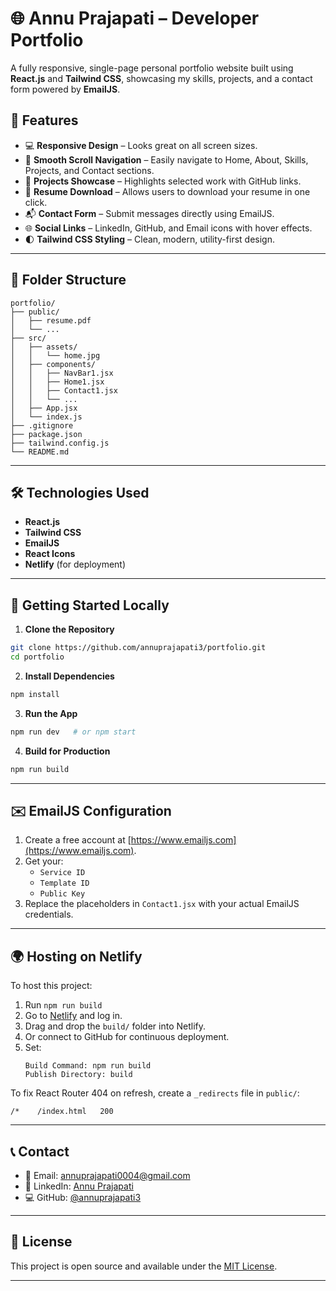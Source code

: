 # 🌐 Annu Prajapati – Developer Portfolio

A fully responsive, single-page personal portfolio website built using **React.js** and **Tailwind CSS**, showcasing my skills, projects, and a contact form powered by **EmailJS**.

## 🚀 Features

- 💻 **Responsive Design** – Looks great on all screen sizes.
- 🧭 **Smooth Scroll Navigation** – Easily navigate to Home, About, Skills, Projects, and Contact sections.
- 📂 **Projects Showcase** – Highlights selected work with GitHub links.
- 📄 **Resume Download** – Allows users to download your resume in one click.
- 📬 **Contact Form** – Submit messages directly using EmailJS.
- 🌐 **Social Links** – LinkedIn, GitHub, and Email icons with hover effects.
- 🌓 **Tailwind CSS Styling** – Clean, modern, utility-first design.

---

## 📁 Folder Structure

```
portfolio/
├── public/
│   ├── resume.pdf
│   └── ...
├── src/
│   ├── assets/
│   │   └── home.jpg
│   ├── components/
│   │   ├── NavBar1.jsx
│   │   ├── Home1.jsx
│   │   ├── Contact1.jsx
│   │   └── ...
│   ├── App.jsx
│   └── index.js
├── .gitignore
├── package.json
├── tailwind.config.js
└── README.md
```

---

## 🛠️ Technologies Used

- **React.js**
- **Tailwind CSS**
- **EmailJS**
- **React Icons**
- **Netlify** (for deployment)

---

## 🧪 Getting Started Locally

1. **Clone the Repository**

```bash
git clone https://github.com/annuprajapati3/portfolio.git
cd portfolio
```

2. **Install Dependencies**

```bash
npm install
```

3. **Run the App**

```bash
npm run dev   # or npm start
```

4. **Build for Production**

```bash
npm run build
```

---

## ✉️ EmailJS Configuration

1. Create a free account at [https://www.emailjs.com](https://www.emailjs.com).
2. Get your:
   - `Service ID`
   - `Template ID`
   - `Public Key`
3. Replace the placeholders in `Contact1.jsx` with your actual EmailJS credentials.

---

## 🌍 Hosting on Netlify

To host this project:

1. Run `npm run build`
2. Go to [Netlify](https://www.netlify.com) and log in.
3. Drag and drop the `build/` folder into Netlify.
4. Or connect to GitHub for continuous deployment.
5. Set:
   ```
   Build Command: npm run build
   Publish Directory: build
   ```

To fix React Router 404 on refresh, create a `_redirects` file in `public/`:

```
/*    /index.html   200
```

---

## 📞 Contact

- 📧 Email: annuprajapati0004@gmail.com
- 🔗 LinkedIn: [Annu Prajapati](https://www.linkedin.com/in/annu-prajapati/)
- 💻 GitHub: [@annuprajapati3](https://github.com/annuprajapati3)

---

## 📃 License

This project is open source and available under the [MIT License](LICENSE).

---
